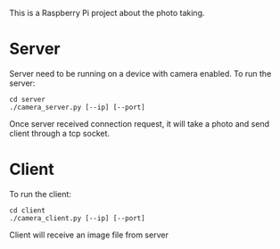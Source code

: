 This is a Raspberry Pi project about the photo taking.

# Server
Server need to be running on a device with camera enabled.
To run the server:

```
cd server
./camera_server.py [--ip] [--port]
```

Once server received connection request, it will take a photo and send
client through a tcp socket.


# Client
To run the client:

```
cd client
./camera_client.py [--ip] [--port]
```

Client will receive an image file from server
